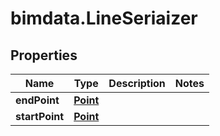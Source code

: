 # bimdata.LineSeriaizer

## Properties
Name | Type | Description | Notes
------------ | ------------- | ------------- | -------------
**endPoint** | [**Point**](Point.md) |  | 
**startPoint** | [**Point**](Point.md) |  | 



